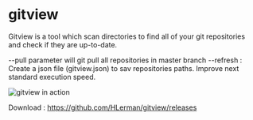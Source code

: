 # gitview #

Gitview is a tool which scan directories to find all of your git repositories and check if they are up-to-date.

--pull parameter will git pull all repositories in master branch
--refresh : Create a json file (gitview.json) to sav repositories paths. Improve next standard execution speed.

![gitview in action](http://zqsd.eu/download/bbygitview-png.png)

Download : https://github.com/HLerman/gitview/releases

